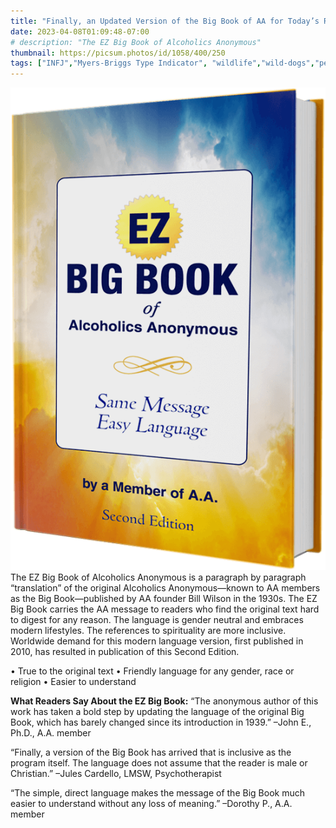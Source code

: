```yaml
---
title: "Finally, an Updated Version of the Big Book of AA for Today’s Reader"
date: 2023-04-08T01:09:48-07:00
# description: "The EZ Big Book of Alcoholics Anonymous"
thumbnail: https://picsum.photos/id/1058/400/250
tags: ["INFJ","Myers-Briggs Type Indicator", "wildlife","wild-dogs","pets","animal-welfare"]
---
```



<!-- This is **bold** text, and this is *emphasized* text.
![infp_injf table](/infp_injf-table.jpg)
Visit the [Hugo](https://gohugo.io) website! -->

<!-- https://beaconstreetusa.com/wp/ez-big-book/ -->

![ez-big-book-of-aa](/ez-big-book-of-aa.png)
The EZ Big Book of Alcoholics Anonymous is a paragraph by paragraph “translation” of the original Alcoholics Anonymous—known to AA members as the Big Book—published by AA founder Bill Wilson in the 1930s. The EZ Big Book carries the AA message to readers who find the original text hard to digest for any reason. The language is gender neutral and embraces modern lifestyles. The references to spirituality are more inclusive. Worldwide demand for this modern language version, first published in 2010, has resulted in publication of this Second Edition.

• True to the original text
• Friendly language for any gender, race or religion
• Easier to understand

**What Readers Say About the EZ Big Book:**
“The anonymous author of this work has taken a bold step by updating the language of the original Big Book, which has barely changed since its introduction in 1939.”
–John E., Ph.D., A.A. member

“Finally, a version of the Big Book has arrived that is inclusive as the program itself. The language does not assume that the reader is male or Christian.”
–Jules Cardello, LMSW, Psychotherapist

“The simple, direct language makes the message of the Big Book much easier to understand without any loss of meaning.”
–Dorothy P., A.A. member